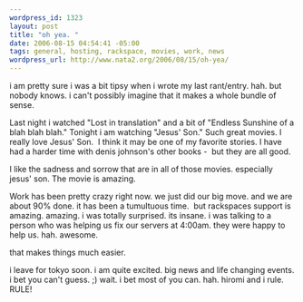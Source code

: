 ```yaml
--- 
wordpress_id: 1323
layout: post
title: "oh yea. "
date: 2006-08-15 04:54:41 -05:00
tags: general, hosting, rackspace, movies, work, news
wordpress_url: http://www.nata2.org/2006/08/15/oh-yea/
---
```

i am pretty sure i was a bit tipsy when i wrote my last rant/entry. hah. but nobody knows. i can't possibly imagine that it makes a whole bundle of sense.

Last night i watched "Lost in translation" and a bit of "Endless Sunshine of a blah blah blah." Tonight i am watching "Jesus' Son." Such great movies. I really love Jesus' Son.  I think it may be one of my favorite stories. I have had a harder time with denis johnson's other books -  but they are all good.

I like the sadness and sorrow that are in all of those movies. especially jesus' son. The movie is amazing.

Work has been pretty crazy right now. we just did our big move. and we are about 90% done. it has been a tumultuous time.  but rackspaces support is amazing. amazing. i was totally surprised. its insane. i was talking to a person who was helping us fix our servers at 4:00am. they were happy to help us. hah. awesome.

that makes things much easier.

i leave for tokyo soon. i am quite excited. big news and life changing events. i bet you can't guess. ;) wait. i bet most of you can. hah. hiromi and i rule. RULE!
